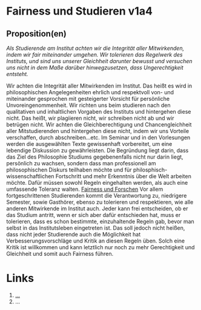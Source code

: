 <!---
   NAME - The NAME of this project is:
ethos

  FILE - The FILENAME of the current file is:
/v1a4.md

  CREATION - This project was CREATED on:
2017-01-28-16:15:00 UTC

  MODIFICATION - This project was last MODIFIED on:
2017-01-28-16:15:00 UTC

  VERSION - The current VERSION of this project is:
<git-commit-hash>-2017-01-28-16:15:00 UTC

  CREATOR(S) - This project was CREATED by:
Michael Czechowski, Martin Maga

  CONTACT - You can CONTACT the creator(s) or developer(s) of this project at:
E-Mail: mail@martinmaga.de

  COPYRIGHT - The COPYRIGHT holder of this project is:
COPYRIGHT (c) 2016 Martin Maga

  LICENSE - This project is LICENSED under the following license:
Martin Maga 2016 CC BY-SA 4.0 https://creativecommons.org

  SUBFILE – This is a SUBFILE! For more INFORMATION on this project go to:
/README.md
--->

# Fairness und Studieren v1a4
## Proposition(en)

*Als Studierende am Institut achten wir die Integrität aller Mitwirkenden, indem wir fair miteinander umgehen. Wir tolerieren das Regelwerk des Instituts, und sind uns unserer Gleichheit darunter bewusst und versuchen uns nicht in dem Maße darüber hinwegzusetzen, dass Ungerechtigkeit entsteht.*

Wir achten die Integrität aller Mitwirkenden im Institut. Das heißt es wird in philosophischen Angelegenheiten ehrlich und respektvoll von- und miteinander gesprochen mit gesteigerter Vorsicht für persönliche Unvoreingenommenheit.
Wir richten uns beim studieren nach den qualitativen und inhaltlichen Vorgaben des Instituts und hintergehen diese nicht.
Das heißt, wir plagiieren nicht, wir schreiben nicht ab und wir betrügen nicht. Wir achten die Gleichberechtigung und Chancengleichheit aller Mitstudierenden und hintergehen diese nicht, indem wir uns Vorteile verschaffen, durch abschreiben...etc.
Im Seminar und in den Vorlesungen werden die ausgewählten Texte gewissenhaft vorbereitet, um eine lebendige Diskussion zu gewährleisten.
Die Begründung liegt darin, dass das Ziel des Philosophie Studiums gegebenenfalls nicht nur darin liegt, persönlich zu wachsen, sondern dass man professionell am philosophischen Diskurs teilhaben möchte und für philosphisch-wissenschaftlichen Fortschritt und mehr Erkenntnis über die Welt arbeiten möchte. Dafür müssen sowohl Regeln eingehalten werden, als auch eine umfassende Toleranz walten. [Fairness und Forschen](../contents/fields/v1a1.md)
Vor allem fortgeschrittenen Studierenden kommt die Verantwortung zu, niedrigere Semester, sowie Gasthörer, ebenso zu tolerieren und respektieren, wie alle anderen Mitwirkende im Institut auch.
Jeder kann frei entscheiden, ob er das Studium antritt, wenn er sich aber dafür entschieden hat, muss er tolerieren, dass es schon bestimmte, einzuhaltende Regeln gab, bevor man selbst in das Institutsleben eingetreten ist.
Das soll jedoch nicht heißen, dass nicht jeder Studierende auch die Möglichkeit hat Verbesserungsvorschläge und Kritik an diesen Regeln üben. Solch eine Kritik ist willkommen und kann letztlich nur noch zu mehr Gerechtigkeit und Gleichheit und somit auch Fairness führen.



# Links
  1. […](…)
  2. …
